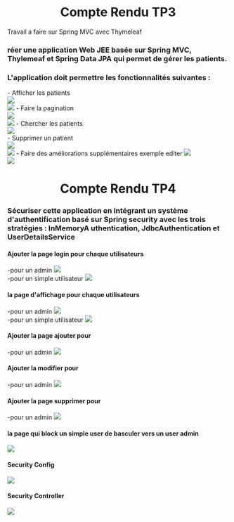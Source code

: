 <H1 align="center">Compte Rendu TP3</H1>
<p> Travail a faire sur Spring MVC avec Thymeleaf </p>
<h3>réer une application Web JEE basée sur Spring MVC, Thylemeaf et Spring Data JPA qui permet de gérer les patients.</h3>
<h3>L'application doit permettre les fonctionnalités suivantes :</h3>
<p> 
        - Afficher les patients <br> 
               <img src="/Images/1.PNG"><br> 
               <img src="/Images/2.PNG">
        - Faire la pagination  <br>
               <img src="/Images/3.PNG"><br> 
               <img src="/Images/4.PNG">
        - Chercher les patients <br>
               <img src="/Images/6.PNG"><br>
        - Supprimer un patient <br>
               <img src="/Images/7.PNG"><br> 
               <img src="/Images/8.PNG">
        - Faire des améliorations supplémentaires exemple editer 
               <img src="/Images/9.PNG"><br> 
               <img src="/Images/10.PNG">

</p>
<H1 align="center">Compte Rendu TP4</H1>
<h3>Sécuriser cette application en intégrant un système d'authentification basé sur Spring security avec les trois stratégies : 
         InMemoryA uthentication, JdbcAuthentication et UserDetailsService</h3> 
       <h4>Ajouter la page login pour chaque utilisateurs </h4> 
         <p> 
               -pour un admin
               <img src="/Images/11.PNG"><br> 
               -pour un simple utilisateur
               <img src="/Images/12.PNG"></p>
       <h4> la page d'affichage pour chaque utilisateurs </h4> 
         <p> 
               -pour un admin
               <img src="/Images/13.PNG"><br> 
               -pour un simple utilisateur
               <img src="/Images/14.PNG"></p>
<h4>Ajouter la page ajouter pour  </h4> 
         <p> 
               -pour un admin
               <img src="/Images/15.PNG"><br> 
               
<h4>Ajouter la modifier  pour  </h4> 
         <p> 
               -pour un admin
               <img src="/Images/16.PNG"><br> 
               
<h4>Ajouter la page supprimer pour </h4> 
         <p> 
               -pour un admin
               <img src="/Images/17.PNG"><br>
<h4> la page qui block un simple user de basculer vers un user admin</h4>
               <img src="/Images/20.PNG"><br>
<h4>Security Config</h4>
               <img src="/Images/18.PNG"><br>
<h4>Security Controller</h4>
               <img src="/Images/19.PNG"><br> 

